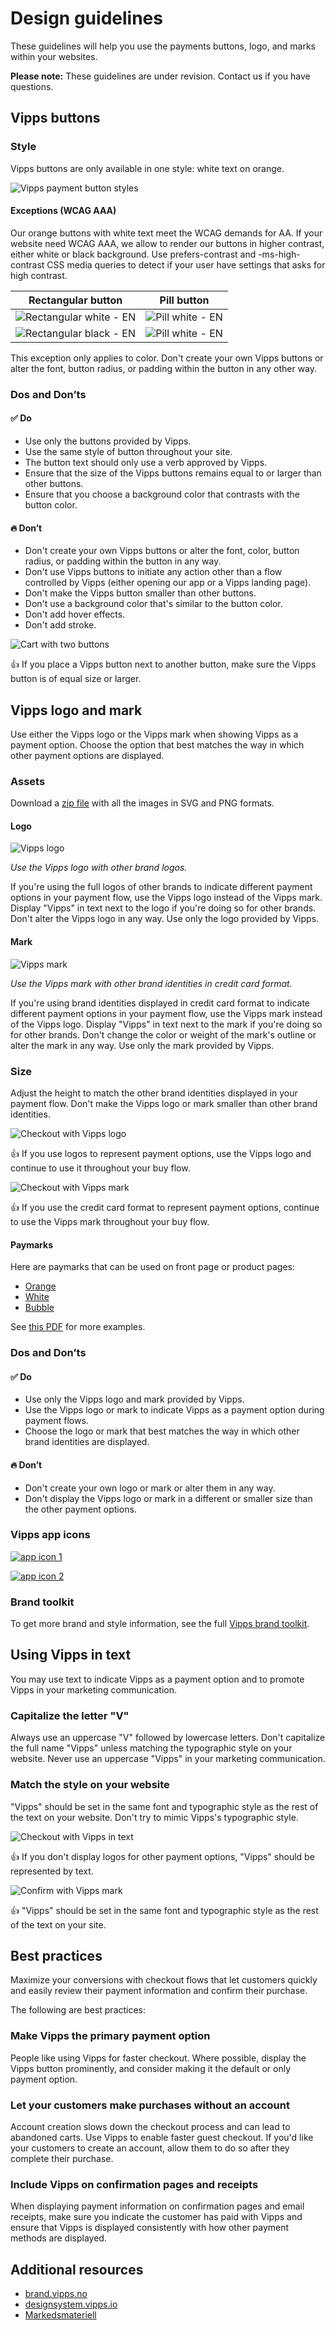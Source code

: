 <!-- START_METADATA
---
title: Design guidelines
sidebar_label: Introduction
sidebar_position: 1
hide_table_of_contents: true
pagination_next: null
pagination_prev: null
---
END_METADATA -->

# Design guidelines

These guidelines will help you use the payments buttons, logo, and marks within your websites.

**Please note:** These guidelines are under revision. Contact us if you have questions.

<!-- START_METADATA
This content might be better reviewed in GitHub for now. See <https://github.com/vippsas/vipps-design-guidelines>.
END_METADATA -->


## Vipps buttons

### Style

Vipps buttons are only available in one style: white text on orange.

![Vipps payment button styles](images/style.svg)

#### Exceptions (WCAG AAA)

Our orange buttons with white text meet the WCAG demands for AA.
If your website need WCAG AAA, we allow to render our buttons in higher contrast, either white or black background.
Use prefers-contrast and -ms-high-contrast CSS media queries to detect if your user have settings that asks for high contrast.

| Rectangular button  | Pill button  |
| - | - |
| ![Rectangular white - EN](images/rectangular-white-EN.png) | ![Pill white - EN](images/pill-white-EN.png) |
| ![Rectangular black - EN](images/rectangular-black-EN.png) | ![Pill white - EN](images/pill-white-EN.png) |

This exception only applies to color. Don't create your own Vipps buttons or alter the font, button radius, or padding within the button in any other way.

### Dos and Don’ts

#### ✅ Do

- Use only the buttons provided by Vipps.
- Use the same style of button throughout your site.
- The button text should only use a verb approved by Vipps.
- Ensure that the size of the Vipps buttons remains equal to or larger than other buttons.
- Ensure that you choose a background color that contrasts with the button color.

#### 🔥 Don’t

- Don't create your own Vipps buttons or alter the font, color, button radius, or padding within the button in any way.
- Don't use Vipps buttons to initiate any action other than a flow controlled by Vipps (either opening our app or a Vipps landing page).
- Don't make the Vipps button smaller than other buttons.
- Don't use a background color that's similar to the button color.
- Don't add hover effects.
- Don't add stroke.

![Cart with two buttons](images/cart-two-buttons.svg)

👍 If you place a Vipps button next to another button, make sure the Vipps button is of equal size or larger.

## Vipps logo and mark

Use either the Vipps logo or the Vipps mark when showing Vipps as a payment option. Choose the option that best matches the way in which other payment options are displayed.

### Assets

Download a [zip file](/downloads/vipps-buttons.zip) with all the images in
SVG and PNG formats.

#### Logo

![Vipps logo](images/logo.svg)

*Use the Vipps logo with other brand logos.*

If you're using the full logos of other brands to indicate different payment options in your payment flow, use the Vipps logo instead of the Vipps mark. Display "Vipps" in text next to the logo if you're doing so for other brands. Don't alter the Vipps logo in any way. Use only the logo provided by Vipps.

#### Mark

![Vipps mark](images/mark.svg)

*Use the Vipps mark with other brand identities in credit card format.*

If you're using brand identities displayed in credit card format to indicate different payment options in your payment flow, use the Vipps mark instead of the Vipps logo. Display "Vipps" in text next to the mark if you're doing so for other brands. Don't change the color or weight of the mark's outline or alter the mark in any way. Use only the mark provided by Vipps.

### Size

Adjust the height to match the other brand identities displayed in your payment flow. Don't make the Vipps logo or mark smaller than other brand identities.

![Checkout with Vipps logo](images/checkout-logo.svg)

👍 If you use logos to represent payment options, use the Vipps logo and continue to use it throughout your buy flow.

![Checkout with Vipps mark](images/checkout-mark.svg)

👍 If you use the credit card format to represent payment options, continue to use the Vipps mark throughout your buy flow.

#### Paymarks

Here are paymarks that can be used on front page or product pages:

* [Orange](/downloads/vipps-paymarks/01-Betal-med-vipps-oransj.png)
* [White](/downloads/vipps-paymarks/02-Betal-med-vipps-hvit.png)
* [Bubble](/downloads/vipps-paymarks/03-Betal-med-vipps-boble.png)

See [this PDF](/downloads/vipps-paymarks/Vipps-nettbutikker-v.4.0%20utrekk.pdf) for more examples.


### Dos and Don’ts

#### ✅ Do

* Use only the Vipps logo and mark provided by Vipps.
* Use the Vipps logo or mark to indicate Vipps as a payment option during payment flows.
* Choose the logo or mark that best matches the way in which other brand identities are displayed.

#### 🔥 Don’t

* Don't create your own logo or mark or alter them in any way.
* Don't display the Vipps logo or mark in a different or smaller size than the other payment options.


### Vipps app icons


[![app icon 1](images/appIkon-01-sm.png)](/downloads/vipps-app-icons/appIkon-01.png)

[![app icon 2](images/appIkon-02-sm.png)](/downloads/vipps-app-icons/appIkon-02.png)

### Brand toolkit

To get more brand and style information, see the full [Vipps brand toolkit](./vipps-brandkit-full/README.md).

## Using Vipps in text

You may use text to indicate Vipps as a payment option and to promote Vipps in your marketing communication.

### Capitalize the letter "V"

Always use an uppercase "V" followed by lowercase letters. Don't capitalize the full name "Vipps" unless matching the typographic style on your website. Never use an uppercase "Vipps" in your marketing communication.

### Match the style on your website

"Vipps" should be set in the same font and typographic style as the rest of the text on your website. Don't try to mimic Vipps's typographic style.

![Checkout with Vipps in text](images/cart-text.svg)

👍 If you don't display logos for other payment options, "Vipps" should be represented by text.

![Confirm with Vipps mark](images/confirm-mark.svg)

👍 "Vipps" should be set in the same font and typographic style as the rest of the text on your site.

## Best practices

Maximize your conversions with checkout flows that let customers quickly and easily review their payment information and confirm their purchase.

The following are best practices:

### Make Vipps the primary payment option

People like using Vipps for faster checkout. Where possible, display the Vipps button prominently, and consider making it the default or only payment option.

### Let your customers make purchases without an account

Account creation slows down the checkout process and can lead to abandoned carts. Use Vipps to enable faster guest checkout. If you'd like your customers to create an account, allow them to do so after they complete their purchase.

### Include Vipps on confirmation pages and receipts

When displaying payment information on confirmation pages and email receipts, make sure you indicate the customer has paid with Vipps and ensure that Vipps is displayed consistently with how other payment methods are displayed.


## Additional resources

* [brand.vipps.no](https://brand.vipps.no/)
* [designsystem.vipps.io](https://designsystem.vipps.io)
* [Markedsmateriell](https://www.vipps.no/markedsmateriell/)
